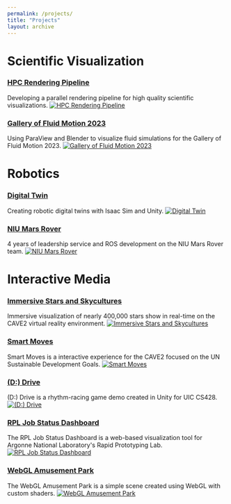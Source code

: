 ```yaml
---
permalink: /projects/
title: "Projects"
layout: archive
---
```


# Scientific Visualization

### [HPC Rendering Pipeline](https://halbry.github.io/personal-page/sciviz/)<br>
Developing a parallel rendering pipeline for high quality scientific visualizations. 
[![HPC Rendering Pipeline][1]][2] 

[1]: https://halbry.github.io/personal-page/assets/images/sciviz/star-thumb-small.png
[2]: https://halbry.github.io/personal-page/sciviz/


### [Gallery of Fluid Motion 2023](https://halbry.github.io/personal-page/trb/)<br>
Using ParaView and Blender to visualize fluid simulations for the Gallery of Fluid Motion 2023.
[![Gallery of Fluid Motion 2023][3]][4] 

[3]: https://halbry.github.io/personal-page/assets/images/sciviz/trb-small.png
[4]: https://halbry.github.io/personal-page/trb/


# Robotics

### [Digital Twin](https://halbry.github.io/personal-page/dt/)<br>
Creating robotic digital twins with Isaac Sim and Unity.
[![Digital Twin][5]][6] 

[5]: https://halbry.github.io/personal-page/assets/images/thumbnail-robo-small.jpg
[6]: https://halbry.github.io/personal-page/dt/


### [NIU Mars Rover](https://halbry.github.io/personal-page/niurov/)<br>
4 years of leadership service and ROS development on the NIU Mars Rover team. 
[![NIU Mars Rover][7]][8] 

[7]: https://halbry.github.io/personal-page/assets/images/rover-thumb.png
[8]: https://halbry.github.io/personal-page/niurov/


# Interactive Media

### [Immersive Stars and Skycultures](https://halbry.github.io/CS528-Docs/)<br>
Immersive visualization of nearly 400,000 stars show in real-time on the CAVE2 virtual reality environment. 
[![Immersive Stars and Skycultures][9]][10] 

[9]: https://halbry.github.io/personal-page/assets/images/imss-small.png
[10]: https://halbry.github.io/CS528-Docs/


### [Smart Moves](https://halbry.github.io/personal-page/smm/)<br>
Smart Moves is a interactive experience for the CAVE2 focused on the UN Sustainable Development Goals. 
[![Smart Moves][17]][18] 

[17]: https://halbry.github.io/personal-page/assets/images/thumbnail-im-small.jpg
[18]: https://halbry.github.io/personal-page/smm/


### [(D:) Drive](https://halbry.github.io/personal-page/ddrive/)<br> 
(D:) Drive is a rhythm-racing game demo created in Unity for UIC CS428. 
[![(D:) Drive][11]][12] 

[11]: https://halbry.github.io/personal-page/assets/images/ddrive-thumb.png
[12]: https://halbry.github.io/personal-page/ddrive/


### [RPL Job Status Dashboard](https://halbry.github.io/personal-page/rpl/)<br> 
The RPL Job Status Dashboard is a web-based visualization tool for Argonne National Laboratory's Rapid Prototyping Lab. 
[![RPL Job Status Dashboard][13]][14] 

[13]: https://halbry.github.io/personal-page/assets/images/rpl.png
[14]: https://halbry.github.io/personal-page/rpl/


### [WebGL Amusement Park](https://halbry.github.io/webgl-park/ParkA4/index.html)<br>
The WebGL Amusement Park is a simple scene created using WebGL with custom shaders. 
[![WebGL Amusement Park][15]][16] 

[15]: https://halbry.github.io/personal-page/assets/images/webgl.png
[16]: https://halbry.github.io/webgl-park/ParkA4/index.html
